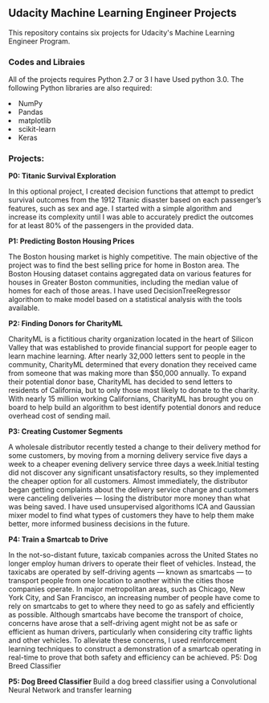 ## Udacity Machine Learning Engineer Projects



This repository contains six projects for Udacity's Machine Learning Engineer Program. 

### Codes and Libraies
All of the projects 
requires Python 2.7 or 3 I have Used python 3.0. The following Python libraries are also required:

<li> NumPy
<li> Pandas
<li> matplotlib
<li> scikit-learn
<li> Keras

### Projects:

<b>P0: Titanic Survival Exploration</b>

In this optional project, I created decision functions that attempt to 
predict survival outcomes from the 1912 Titanic disaster based on each passenger’s 
features, such as sex and age. I started with a simple algorithm and increase its 
complexity until I was able to accurately predict the outcomes for at least 80% of the passengers in 
the provided data.

<b>P1: Predicting Boston Housing Prices</b>

The Boston housing market is highly competitive. 
The main objective of the project was to find the best selling price for home in Boston area. The Boston Housing dataset 
contains aggregated data on various features for houses in Greater Boston communities, including the median 
value of homes for each of those areas. I have used DecisionTreeRegressor algorithom to make model based on a statistical analysis with 
the tools available.


<b> P2: Finding Donors for CharityML </b>

CharityML is a fictitious charity organization located in the heart of Silicon Valley that was established 
to provide financial support for people eager to learn machine learning. After nearly 32,000 letters sent to
people in the community, CharityML determined that every donation they received came from someone that was making
more than $50,000 annually. To expand their potential donor base, CharityML has decided to send letters to residents 
of California, but to only those most likely to donate to the charity. With nearly 15 million working Californians, 
CharityML has brought you on board to help build an algorithm to best identify potential donors and reduce overhead 
cost of sending mail.

<b> P3: Creating Customer Segments </b>

A wholesale distributor recently tested a change to their delivery method for some customers, by moving from a 
morning delivery service five days a week to a cheaper evening delivery service three days a week.Initial testing 
did not discover any significant unsatisfactory results, so they implemented the cheaper option for all customers. 
Almost immediately, the distributor began getting complaints about the delivery service change and customers were 
canceling deliveries — losing the distributor more money than what was being saved. I have used unsupervised algorithoms
ICA and Gaussian mixer model to find what types of customers they have to help them make better, more informed business 
decisions in the future.

<b> P4: Train a Smartcab to Drive </b>

In the not-so-distant future, taxicab companies across the United States no longer employ human drivers to 
operate their fleet of vehicles. Instead, the taxicabs are operated by self-driving agents — known as smartcabs — 
to transport people from one location to another within the cities those companies operate. In major metropolitan 
areas, such as Chicago, New York City, and San Francisco, an increasing number of people have come to rely on 
smartcabs to get to where they need to go as safely and efficiently as possible. Although smartcabs have become 
the transport of choice, concerns have arose that a self-driving agent might not be as safe or efficient as human 
drivers, particularly when considering city traffic lights and other vehicles. To alleviate these concerns, I used 
reinforcement learning techniques to construct a demonstration of a smartcab operating in real-time to prove that 
both safety and efficiency can be achieved.
P5: Dog Breed Classifier


<b> P5: Dog Breed Classifier </b>
Build a dog breed classifier using a Convolutional Neural Network and transfer learning
